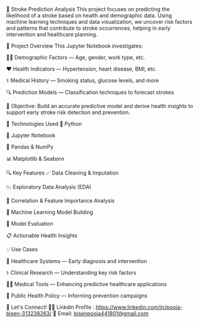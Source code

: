 🧠 Stroke Prediction Analysis
This project focuses on predicting the likelihood of a stroke based on health and demographic data. Using machine learning techniques and data visualization, we uncover risk factors and patterns that contribute to stroke occurrences, helping in early intervention and healthcare planning.


🧐 Project Overview
This Jupyter Notebook investigates:

🧍‍♂️ Demographic Factors — Age, gender, work type, etc.

❤️ Health Indicators — Hypertension, heart disease, BMI, etc.

⚕️ Medical History — Smoking status, glucose levels, and more

🔍 Prediction Models — Classification techniques to forecast strokes


🎯 Objective:
Build an accurate predictive model and derive health insights to support early stroke risk detection and prevention.


🧰 Technologies Used
🐍 Python

📓 Jupyter Notebook

🧮 Pandas & NumPy

📊 Matplotlib & Seaborn


🔍 Key Features
✅ Data Cleaning & Imputation

📉 Exploratory Data Analysis (EDA)

📌 Correlation & Feature Importance Analysis

🧠 Machine Learning Model Building

🧪 Model Evaluation 

📋 Actionable Health Insights


💡 Use Cases

🏥 Healthcare Systems — Early diagnosis and intervention

⚕️ Clinical Research — Understanding key risk factors

🧑‍⚕️ Medical Tools — Enhancing predictive healthcare applications

🧬 Public Health Policy — Informing prevention campaigns




🤝 Let's Connect!
👨‍💻 Linkdin Profile : https://www.linkedin.com/in/pooja-bisen-313238263/
📧 Email: bisenpooja441801@gmail.com


